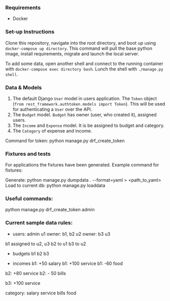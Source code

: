 ### Requirements
- Docker

### Set-up Instructions
Clone this repository, navigate into the root directory, and boot up using `docker-compose up directory`. This command will pull the base python image, install requirements, migrate and launch the local server.

To add some data, open another shell and connect to the running container with `docker-compose exec directory bash`. Lunch the shell with `./manage.py shell`.

### Data & Models
1) The default Django `User` model in users application. The `Token` object (`from rest_framework.authtoken.models import Token`). This will be used for authenticating a `User` over the API.
2) The `Budget` model. `Budget` has owner (user, who created it), assigned users.
2) The `Income` and `Expense` model. It is be assigned to budget and category.
2) The `Category` of expense and income.

Command for token: python manage.py drf_create_token <user>

### Fixtures and tests
For applications the fixtures have been generated.
Example command for fixtures:

Generate: python manage.py dumpdata <app>.<model> --format=yaml > <path_to_yaml>
Load to current db: python manage.py loaddata <fixture>

### Useful commands:
python manage.py drf_create_token admin


### Current sample data rules:
- users:
admin
u1 owner: b1, b2
u2 owner: b3
u3 

b1 assigned to u2, u3
b2 to u1
b3 to u2


- budgets
b1
b2
b3

- incomes 
b1: +50  salary
b1: +100   service
b1: -60    food

b2: +80    service
b2: - 50   bills

b3: +100   service

category:
salary
service
bills
food
